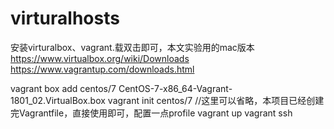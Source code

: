 # virturalhosts
安装virturalbox、vagrant.载双击即可，本文实验用的mac版本
https://www.virtualbox.org/wiki/Downloads
https://www.vagrantup.com/downloads.html

vagrant box add centos/7 CentOS-7-x86_64-Vagrant-1801_02.VirtualBox.box
vagrant init centos/7   //这里可以省略，本项目已经创建完Vagrantfile，直接使用即可，配置一点profile
vagrant up
vagrant ssh
